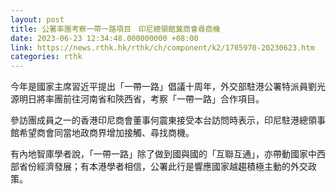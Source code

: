 ```yaml
---
layout: post
title: 公署率團考察一帶一路項目　印尼總領館冀商會尋商機
date: 2023-06-23 12:34:48.000000000 +08:00
link: https://news.rthk.hk/rthk/ch/component/k2/1705970-20230623.htm
categories: rthk
---
```


今年是國家主席習近平提出「一帶一路」倡議十周年，外交部駐港公署特派員劉光源明日將率團前往河南省和陝西省，考察「一帶一路」合作項目。

參訪團成員之一的香港印尼商會董事何震東接受本台訪問時表示，印尼駐港總領事館希望商會同當地政商界增加接觸、尋找商機。

有內地智庫學者說，「一帶一路」除了做到國與國的「互聯互通」，亦帶動國家中西部省份經濟發展；有本港學者相信，公署此行是響應國家越趨積極主動的外交政策。
